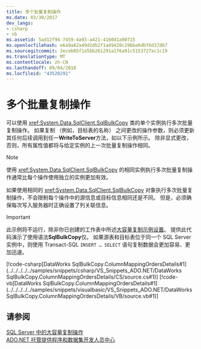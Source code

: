```yaml
---
title: 多个批量复制操作
ms.date: 03/30/2017
dev_langs:
- csharp
- vb
ms.assetid: 5ad12f94-7459-4a93-a421-4160d1a90715
ms.openlocfilehash: e6a9a82a49d2db2f1a49420c296be6dbf6d37d67
ms.sourcegitcommit: 2eceb05f1a5bb261291a1f6a91c5153727ac1c19
ms.translationtype: MT
ms.contentlocale: zh-CN
ms.lasthandoff: 09/04/2018
ms.locfileid: "43520291"
---
```

# <a name="multiple-bulk-copy-operations"></a>多个批量复制操作
可以使用 <xref:System.Data.SqlClient.SqlBulkCopy> 类的单个实例执行多次批量复制操作。 如果复制 （例如，目标表的名称） 之间更改的操作参数，则必须更新其任何后续调用到任一**WriteToServer**方法，如以下示例所示。 除非显式更改，否则，所有属性值都将与给定实例的上一次批量复制操作相同。  
  
> [!NOTE]
>  使用 <xref:System.Data.SqlClient.SqlBulkCopy> 的相同实例执行多次批量复制操作通常比每个操作使用独立的实例更加有效。  
  
 如果使用相同的 <xref:System.Data.SqlClient.SqlBulkCopy> 对象执行多次批量复制操作，不会限制每个操作中的源信息或目标信息相同还是不同。 但是，必须确保每次写入服务器时正确设置了列关联信息。  
  
> [!IMPORTANT]
>  此示例将不运行，除非你已创建的工作表中所述[大容量复制示例设置](../../../../../docs/framework/data/adonet/sql/bulk-copy-example-setup.md)。 提供此代码演示了使用语法**SqlBulkCopy**仅。 如果源表和目标表位于同一个 SQL Server 实例中，则使用 Transact-SQL `INSERT … SELECT` 语句复制数据会更加容易、更加迅速。  
  
 [!code-csharp[DataWorks SqlBulkCopy.ColumnMappingOrdersDetails#1](../../../../../samples/snippets/csharp/VS_Snippets_ADO.NET/DataWorks SqlBulkCopy.ColumnMappingOrdersDetails/CS/source.cs#1)]
 [!code-vb[DataWorks SqlBulkCopy.ColumnMappingOrdersDetails#1](../../../../../samples/snippets/visualbasic/VS_Snippets_ADO.NET/DataWorks SqlBulkCopy.ColumnMappingOrdersDetails/VB/source.vb#1)]  
  
## <a name="see-also"></a>请参阅  
 [SQL Server 中的大容量复制操作](../../../../../docs/framework/data/adonet/sql/bulk-copy-operations-in-sql-server.md)  
 [ADO.NET 托管提供程序和数据集开发人员中心](https://go.microsoft.com/fwlink/?LinkId=217917)
